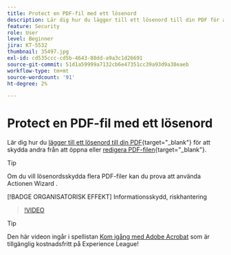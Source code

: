```yaml
---
title: Protect en PDF-fil med ett lösenord
description: Lär dig hur du lägger till ett lösenord till din PDF för att skydda andra från att öppna eller redigera filen
feature: Security
role: User
level: Beginner
jira: KT-5532
thumbnail: 35497.jpg
exl-id: cd535ccc-cd5b-4643-88dd-a9a3c1d26691
source-git-commit: 51d1a59999a7132cb6e47351cc39a93d9a38eaeb
workflow-type: tm+mt
source-wordcount: '91'
ht-degree: 2%

---
```


# Protect en PDF-fil med ett lösenord

Lär dig hur du [lägger till ett lösenord till din PDF](https://www.adobe.com/se/acrobat/online/password-protect-pdf.html){target="_blank"} för att skydda andra från att öppna eller [redigera PDF-filen](https://www.adobe.com/se/acrobat/online/pdf-editor.html){target="_blank"}.

>[!TIP]
>
>Om du vill lösenordsskydda flera PDF-filer kan du prova att använda Actionen Wizard [](../advanced-tasks/action.md).

[!BADGE ORGANISATORISK EFFEKT]
Informationsskydd, riskhantering

>[!VIDEO](https://video.tv.adobe.com/v/35497?quality=12&learn=on&hidetitle=true)

>[!TIP]
>
Den här videon ingår i spellistan [Kom igång med Adobe Acrobat](https://experienceleague.adobe.com/en/playlists/acrobat-get-started-business-users) som är tillgänglig kostnadsfritt på Experience League!